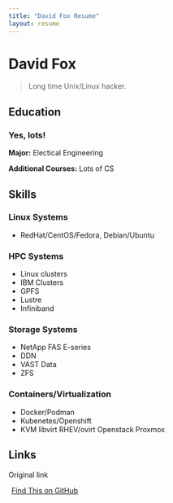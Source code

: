 ```yaml
---
title: "David Fox Resume"
layout: resume
---
```


# David Fox

> Long time Unix/Linux hacker.

## Education

### Yes, lots!

**Major:** Electical Engineering

**Additional Courses:** Lots of CS 

## Skills

### **Linux Systems**
  - RedHat/CentOS/Fedora, Debian/Ubuntu

### **HPC Systems**
  - Linux clusters
  - IBM Clusters
  - GPFS
  - Lustre
  - Infiniband

### **Storage Systems**
  - NetApp FAS E-series
  - DDN
  - VAST Data
  - ZFS

### **Containers/Virtualization**
  - Docker/Podman
  - Kubenetes/Openshift
  - KVM libvirt RHEV/ovirt Openstack Proxmox 
  

## Links
Original link

<a href="https://github.com/gonsie/Cthulu-Resume"><span class="octicon octicon-mark-github" style="position: relative; color: black; margin: 3px;"></span>Find This on GitHub</a>
